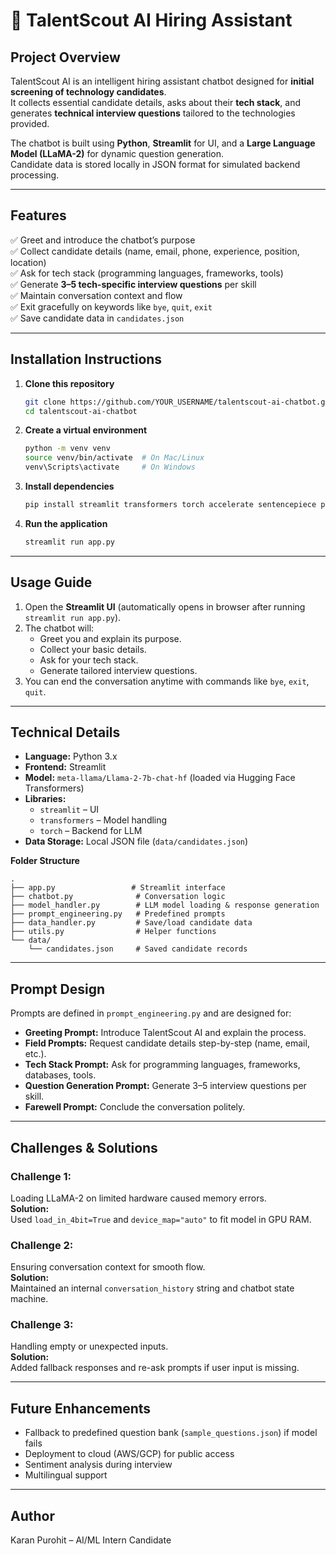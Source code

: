 # 🤖 TalentScout AI Hiring Assistant

## Project Overview
TalentScout AI is an intelligent hiring assistant chatbot designed for **initial screening of technology candidates**.  
It collects essential candidate details, asks about their **tech stack**, and generates **technical interview questions** tailored to the technologies provided.  

The chatbot is built using **Python**, **Streamlit** for UI, and a **Large Language Model (LLaMA-2)** for dynamic question generation.  
Candidate data is stored locally in JSON format for simulated backend processing.  

---

## Features
✅ Greet and introduce the chatbot’s purpose  
✅ Collect candidate details (name, email, phone, experience, position, location)  
✅ Ask for tech stack (programming languages, frameworks, tools)  
✅ Generate **3–5 tech-specific interview questions** per skill  
✅ Maintain conversation context and flow  
✅ Exit gracefully on keywords like `bye`, `quit`, `exit`  
✅ Save candidate data in `candidates.json`  

---

## Installation Instructions
1. **Clone this repository**
   ```bash
   git clone https://github.com/YOUR_USERNAME/talentscout-ai-chatbot.git
   cd talentscout-ai-chatbot
   ```

2. **Create a virtual environment**
   ```bash
   python -m venv venv
   source venv/bin/activate  # On Mac/Linux
   venv\Scripts\activate     # On Windows
   ```

3. **Install dependencies**
   ```bash
   pip install streamlit transformers torch accelerate sentencepiece pandas
   ```

4. **Run the application**
   ```bash
   streamlit run app.py
   ```

---

## Usage Guide
1. Open the **Streamlit UI** (automatically opens in browser after running `streamlit run app.py`).  
2. The chatbot will:
   - Greet you and explain its purpose.
   - Collect your basic details.
   - Ask for your tech stack.
   - Generate tailored interview questions.
3. You can end the conversation anytime with commands like `bye`, `exit`, `quit`.

---

## Technical Details
- **Language:** Python 3.x  
- **Frontend:** Streamlit  
- **Model:** `meta-llama/Llama-2-7b-chat-hf` (loaded via Hugging Face Transformers)  
- **Libraries:**  
  - `streamlit` – UI  
  - `transformers` – Model handling  
  - `torch` – Backend for LLM  
- **Data Storage:** Local JSON file (`data/candidates.json`)  

**Folder Structure**
```
.
├── app.py                 # Streamlit interface
├── chatbot.py              # Conversation logic
├── model_handler.py        # LLM model loading & response generation
├── prompt_engineering.py   # Predefined prompts
├── data_handler.py         # Save/load candidate data
├── utils.py                # Helper functions
└── data/
    └── candidates.json     # Saved candidate records
```

---

## Prompt Design
Prompts are defined in `prompt_engineering.py` and are designed for:  
- **Greeting Prompt:** Introduce TalentScout AI and explain the process.  
- **Field Prompts:** Request candidate details step-by-step (name, email, etc.).  
- **Tech Stack Prompt:** Ask for programming languages, frameworks, databases, tools.  
- **Question Generation Prompt:** Generate 3–5 interview questions per skill.  
- **Farewell Prompt:** Conclude the conversation politely.  

---

## Challenges & Solutions
### **Challenge 1:**  
Loading LLaMA-2 on limited hardware caused memory errors.  
**Solution:**  
Used `load_in_4bit=True` and `device_map="auto"` to fit model in GPU RAM.

### **Challenge 2:**  
Ensuring conversation context for smooth flow.  
**Solution:**  
Maintained an internal `conversation_history` string and chatbot state machine.

### **Challenge 3:**  
Handling empty or unexpected inputs.  
**Solution:**  
Added fallback responses and re-ask prompts if user input is missing.

---

## Future Enhancements
- Fallback to predefined question bank (`sample_questions.json`) if model fails  
- Deployment to cloud (AWS/GCP) for public access  
- Sentiment analysis during interview  
- Multilingual support  

---

## Author
Karan Purohit – AI/ML Intern Candidate
